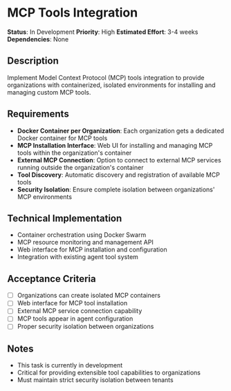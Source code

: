 # MCP Tools Integration

**Status**: In Development
**Priority**: High
**Estimated Effort**: 3-4 weeks
**Dependencies**: None

## Description

Implement Model Context Protocol (MCP) tools integration to provide organizations with containerized, isolated environments for installing and managing custom MCP tools.

## Requirements

- **Docker Container per Organization**: Each organization gets a dedicated Docker container for MCP tools
- **MCP Installation Interface**: Web UI for installing and managing MCP tools within the organization's container
- **External MCP Connection**: Option to connect to external MCP services running outside the organization's container
- **Tool Discovery**: Automatic discovery and registration of available MCP tools
- **Security Isolation**: Ensure complete isolation between organizations' MCP environments

## Technical Implementation

- Container orchestration using Docker Swarm
- MCP resource monitoring and management API
- Web interface for MCP installation and configuration
- Integration with existing agent tool system

## Acceptance Criteria

- [ ] Organizations can create isolated MCP containers
- [ ] Web interface for MCP tool installation
- [ ] External MCP service connection capability
- [ ] MCP tools appear in agent configuration
- [ ] Proper security isolation between organizations

## Notes

- This task is currently in development
- Critical for providing extensible tool capabilities to organizations
- Must maintain strict security isolation between tenants
